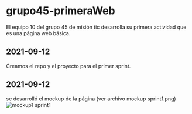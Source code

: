 # grupo45-primeraWeb
El equipo 10 del grupo 45 de misión tic desarrolla su primera actividad que es una página web básica.

## 2021-09-12
Creamos el repo y el proyecto para el primer sprint.

## 2021-09-12
se desarrolló el mockup de la página (ver archivo mockup sprint1.png)
<img src="https://github.com/jburitic/grupo45_10-primeraWeb/blob/main/mockup%20sprint1.png"
     alt="mockup1 sprint1" style="float: left; margin-right: 10px;" />

